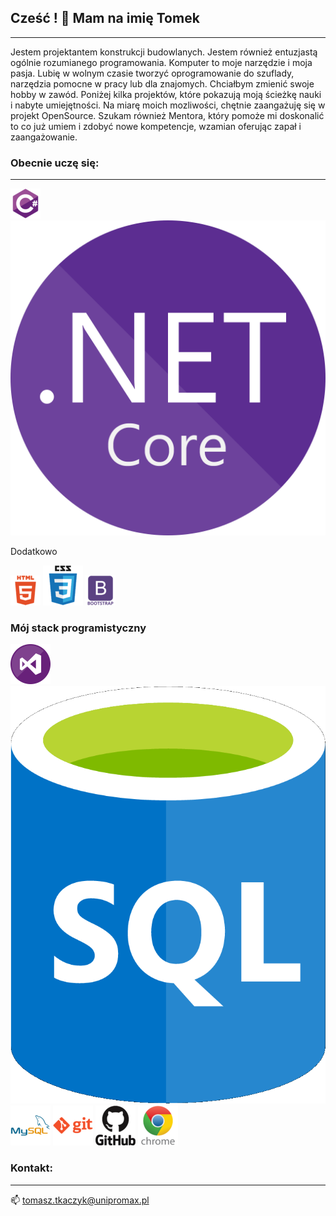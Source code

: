 ## Cześć ! 👋 Mam na imię Tomek
---

Jestem projektantem konstrukcji budowlanych. Jestem również entuzjastą ogólnie rozumianego programowania. Komputer to moje narzędzie i moja pasja.
Lubię w wolnym czasie tworzyć oprogramowanie do szuflady, narzędzia pomocne w pracy lub dla znajomych. Chciałbym zmienić swoje hobby w zawód.
Poniżej kilka projektów, które pokazują moją ścieżkę nauki i nabyte umiejętności. Na miarę moich mozliwości, chętnie zaangażuję się w projekt OpenSource.
Szukam również Mentora, który pomoże mi doskonalić to co już umiem i zdobyć nowe kompetencje,  wzamian oferując zapał i zaangażowanie.

### Obecnie uczę się:
---
![](csharp_original_logo_icon_146578.png)
![](PngItem_335825.png)

Dodatkowo

![](html_plain_wordmark_logo_icon_146476.png)
![](css_original_wordmark_logo_icon_146576.png)
![](bootstrap_plain_wordmark_logo_icon_146620.png)


### Mój stack programistyczny
![](Visual_Studio_icon-icons.com_56597.png)
![](PngItem_1973343.png)
![](mysql_original_wordmark_logo_icon_146417.png)
![](git_plain_wordmark_logo_icon_146508.png)
![](github_original_wordmark_logo_icon_146506.png)
![](chrome_original_wordmark_logo_icon_146601.png)

### Kontakt:
---
📫 tomasz.tkaczyk@unipromax.pl

